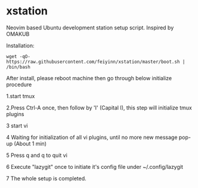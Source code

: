 # xstation
Neovim based Ubuntu development station setup script. Inspired by OMAKUB 

Installation:

```shell
wget -qO- https://raw.githubusercontent.com/feiyinn/xstation/master/boot.sh | /bin/bash

```
After install, please reboot machine then go through below initialize procedure

1.start tmux

2.Press Ctrl-A once, then follow by 'I' (Capital I), this step will initialize tmux plugins

3 start vi

4 Waiting for initialization of all vi plugins, until no more new message pop-up (About 1 min)

5 Press q and q to quit vi

6 Execute "lazygit" once to initiate it's config file under ~/.config/lazygit

7 The whole setup is completed.


